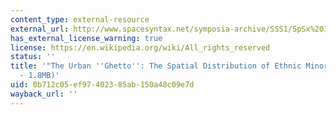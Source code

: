 ```yaml
---
content_type: external-resource
external_url: http://www.spacesyntax.net/symposia-archive/SSS1/SpSx%201st%20Symposium%2097%20-2003%20pdf/1st%20Symposium%20Vol%20II%20pdf/4%20-%20Urban%20themes/24%20Vaughan%20300.pdf
has_external_license_warning: true
license: https://en.wikipedia.org/wiki/All_rights_reserved
status: ''
title: '"The Urban ''Ghetto'': The Spatial Distribution of Ethnic Minorities." (PDF
  - 1.8MB)'
uid: 0b712c05-ef97-4023-85ab-150a48c09e7d
wayback_url: ''
---
```

